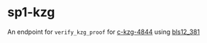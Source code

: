 # sp1-kzg

An endpoint for `verify_kzg_proof` for [c-kzg-4844](https://github.com/ethereum/c-kzg-4844) using [bls12_381](https://github.com/zkcrypto/bls12_381/)